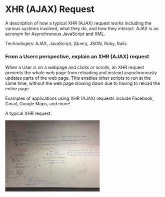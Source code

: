 <h1>XHR (AJAX) Request</h1>

<p>A description of how a typical XHR (AJAX) request works including the various systems involved, what they do, and how they interact. AJAX is an acronym for Asynchronous JavaScript and XML.</p>

<p>Technologies: AJAX, JavaScript, jQuery, JSON, Ruby, Rails.</p>

<h3>From a Users perspective, explain an XHR (AJAX) request</h3>

<p>When a User is on a webpage and clicks or scrolls, an XHR request prevents the whole web page from reloading and instead asynchronously updates parts of the web page. This enables other scripts to run at the same time, without the web page slowing down due to having to reload the entire page.</p> 

<p>Examples of applications using XHR (AJAX) requests include Facebook, Gmail, Google Maps, and more!


<p>A typical XHR request:</p>
<img src="ajax-request.JPG" alt="XHR Request" height="45%" width="60%">

